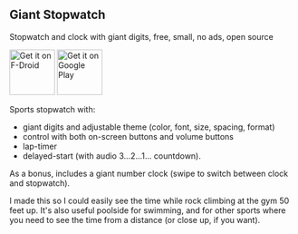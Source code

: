 Giant Stopwatch
---------------

Stopwatch and clock with giant digits, free, small, no ads, open source

[<img src="https://fdroid.gitlab.io/artwork/badge/get-it-on.png"
     alt="Get it on F-Droid"
     height="80">](https://f-droid.org/packages/omegacentauri.mobi.simplestopwatch/)
[<img src="https://play.google.com/intl/en_us/badges/images/generic/en-play-badge.png"
     alt="Get it on Google Play"
     height="80">](https://play.google.com/store/apps/details?id=omegacentauri.mobi.simplestopwatch)

Sports stopwatch with:
* giant digits and adjustable theme (color, font, size, spacing, format)
* control with both on-screen buttons and volume buttons
* lap-timer
* delayed-start (with audio 3...2...1... countdown).

As a bonus, includes a giant number clock (swipe to switch between clock and stopwatch).

I made this so I could easily see the time while rock climbing at the gym
50 feet up. It's also useful poolside for swimming, and for other sports where
you need to see the time from a distance (or close up, if you want).
